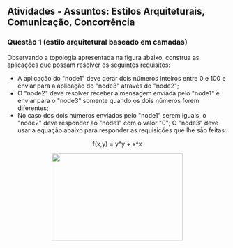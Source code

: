 ## Atividades - Assuntos: Estilos Arquiteturais, Comunicação, Concorrência

### Questão 1 (estilo arquitetural baseado em camadas)
 
Observando a topologia apresentada na figura abaixo, construa as aplicações que possam resolver os seguintes requisitos:
  - A aplicação do "node1" deve gerar dois números inteiros entre 0 e 100 e enviar para a aplicação do "node3" através do "node2";
  - O "node2" deve resolver receber a mensagem enviada pelo "node1" e enviar para o "node3" somente quando os dois números forem diferentes;
  - No caso dos dois números enviados pelo "node1" serem iguais, o "node2" deve responder ao "node1" com o valor "0";
O "node3" deve usar a equação abaixo para responder as requisições que lhe são feitas:

<p align="center">
  f(x,y) = y^y + x^x
</p>

<p align="center">
  <img width="300" height="200" src="https://user-images.githubusercontent.com/30418538/59644837-19046480-9145-11e9-9c30-082a21710cc6.png">
</p>
